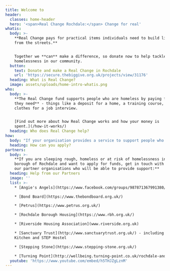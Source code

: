 ```yaml
---
title: Welcome to
header:
  classes: home-header
  hero: '<span>Real Change Rochdale:</span> Change for real'
whatis:
  body: >-
    **Real Change pays for practical items individuals need to build lives away
    from the streets.**


    Together we **can** make a difference, so donate now to help tackle
    homelessness in our community.
  button:
    text: Donate and make a Real Change in Rochdale
    url: 'https://secure.thebiggive.org.uk/projects/view/31176'
  heading: What is Real Change?
  image: assets/uploads/home-intro-whatis.png
who:
  body: >-
    **The Real Change fund supports people who are homeless by paying for items
    they need** - things like a deposit for a home, a training course, or
    clothes for a job interview.


    [Find out more about how Real Change works and how your money is
    spent.](/how-it-works/)
  heading: Who does Real Change help?
how:
  body: "If your organisation provides a service to support people who are homeless in Rochdale Borough and you would like to discuss how to become an approved Real Change partner, please contact us at <mailto:info@realchangerochdale.co.uk> or \L[find out more here](/how-to-apply/)."
  heading: How can you apply?
partners:
  body: >-
    **If you are sleeping rough, homeless or at risk of homelessness in the
    borough of Rochdale and want to apply for funds, get in touch with one of
    our partner organisations who will be able to provide support:**
  heading: Help from our Partners
  image: ''
  list: >-
    * [Angie's Angels](https://www.facebook.com/groups/987871367991380/)

    * [Bond Board](https://www.thebondboard.org.uk/)

    * [Petrus](https://www.petrus.org.uk/)

    * [Rochdale Borough Housing](https://www.rbh.org.uk/)

    * [Riverside Housing Association](www.riverside.org.uk)

    * [Sanctuary Trust](http://www.sanctuarytrust.org.uk/) - including the Soup
    Kitchen and STEP Hostel

    * [Stepping Stone](https://www.stepping-stone.org.uk/)

    * [Turning Point](http://wellbeing.turning-point.co.uk/rochdale-and-oldham/)
  youtube: 'https://www.youtube.com/embed/h5THJZgLznM'
---
```


